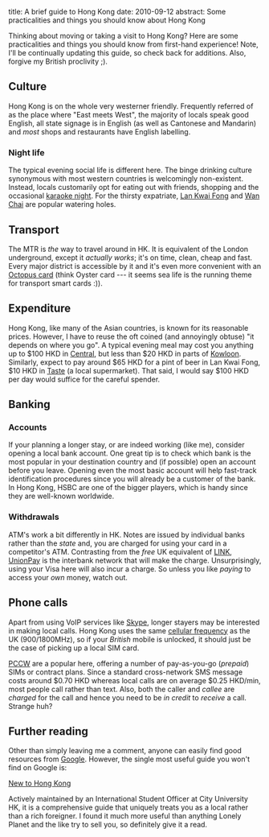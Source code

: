 title: A brief guide to Hong Kong
date: 2010-09-12
abstract: Some practicalities and things you should know about Hong Kong

Thinking about moving or taking a visit to Hong Kong? Here are some
practicalities and things you should know from first-hand experience! Note, I'll
be continually updating this guide, so check back for additions. Also, forgive
my British proclivity ;).

Culture
-------

Hong Kong is on the whole very westerner friendly. Frequently referred of as the
place where "East meets West", the majority of locals speak good English, all
state signage is in English (as well as Cantonese and Mandarin) and *most* shops
and restaurants have English labelling.

### Night life

The typical evening social life is different here. The binge drinking culture
synonymous with most western countries is welcomingly non-existent. Instead,
locals customarily opt for eating out with friends, shopping and the occasional
[karaoke night][karaoke]. For the thirsty expatriate, [Lan Kwai Fong][LKF] and
[Wan Chai][] are popular watering holes.


Transport
---------

The MTR is *the* way to travel around in HK. It is equivalent of the London
underground, except it *actually works*; it's on time, clean, cheap and fast.
Every major district is accessible by it and it's even more convenient with an
[Octopus card][] (think Oyster card --- it seems sea life is the running theme
for transport smart cards :)).

Expenditure
-----------

Hong Kong, like many of the Asian countries, is known for its reasonable prices.
However, I have to reuse the oft coined (and annoyingly obtuse) "it depends on
where you go". A typical evening meal may cost you anything up to $100 HKD in
[Central][], but less than $20 HKD in parts of [Kowloon][]. Similarly, expect to
pay around $65 HKD for a pint of beer in Lan Kwai Fong, $10 HKD in [Taste][] (a
local supermarket). That said, I would say $100 HKD per day would suffice for
the careful spender.

Banking
-------

### Accounts

If your planning a longer stay, or are indeed working (like me), consider
opening a local bank account. One great tip is to check which bank is the most
popular in your destination country and (if possible) open an account before you
leave. Opening even the most basic account will help fast-track identification
procedures since you will already be a customer of the bank. In Hong Kong, HSBC
are one of the bigger players, which is handy since they are well-known
worldwide.

### Withdrawals

ATM's work a bit differently in HK. Notes are issued by individual banks rather
than the *state* and, you are charged for using your card in a competitor's ATM.
Contrasting from the *free* UK equivalent of [LINK][], [UnionPay][] is the
interbank network that will make the charge. Unsurprisingly, using your Visa
here will also incur a charge. So unless you like *paying* to access your *own*
money, watch out.

Phone calls
-----------

Apart from using VoIP services like [Skype][], longer stayers may be interested
in making local calls. Hong Kong uses the same [cellular frequency][gsm] as the
UK (900/1800MHz), so if your *British* mobile is unlocked, it should just be the
case of picking up a local SIM card.

[PCCW][] are a popular here, offering a number of pay-as-you-go (*prepaid*) SIMs
or contract plans. Since a standard cross-network SMS message costs around $0.70
HKD whereas local calls are on average $0.25 HKD/min, most people call rather
than text. Also, both the caller and *callee* are *charged* for the call and
hence you need to be *in credit* to *receive* a call. Strange huh?

Further reading
---------------

Other than simply leaving me a comment, anyone can easily find good resources
from [Google][]. However, the single most useful guide you won't find on Google
is:

[New to Hong Kong][]

Actively maintained by an International Student Officer at City University HK,
it is a comprehensive guide that uniquely treats you as a local rather than a
rich foreigner. I found it much more useful than anything Lonely Planet and the
like try to sell you, so definitely give it a read.

  [gsm]: http://www.gsmworld.com/roaming/gsminfo/cou_hk.shtml
  [w890i]: http://www.sonyericsson.com/cws/products/mobilephones/overview/w890i#view=specifications
  [Skype]: http://www.skype.com/
  [PCCW]: http://www.pccwmobile.com/
  [pccw2]: http://www2.pccwmobile.com/portal/gen/WEB/home/Services_And_Pricing/Prepaid_SIM_Card_Services/Global_Reach_IDD_Rechargeable_SIM_Card.jsp?lang=en&treeMenu=treeMenu_mainMenuID0&subMenu=subMenu_level_1ID0_4&parent=parent_level_1ID0_4&cid=level_2ID0_4_1
  [LINK]: http://www.link.co.uk/
  [UnionPay]: http://en.wikipedia.org/wiki/China_UnionPay
  [New to Hong Kong]: http://www.newtohongkong.info/
  [Google]: http://www.google.co.uk/search?hl=en&q=hong+kong+guide
  [Octopus card]: http://en.wikipedia.org/wiki/Octopus_card
  [karaoke]: http://en.wikipedia.org/wiki/Karaoke_Box
  [LKF]: http://en.wikipedia.org/wiki/Lan_Kwai_Fong
  [Wan Chai]: http://en.wikipedia.org/wiki/Wan_Chai_district#Entertainment_and_shopping
  [Central]: http://en.wikipedia.org/wiki/Central,_Hong_Kong
  [Kowloon]: http://en.wikipedia.org/wiki/Kowloon
  [Taste]: http://en.wikipedia.org/wiki/Taste_(supermarket)
